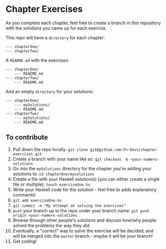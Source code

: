 # Chapter Exercises

As you complete each chapter, feel free to create a branch in this repository with the solutions you came up for each exercise.

This repo will have a `directory` for each chapter:

```
--- chapterOne/
--- chapterTwo/
```

A `README.md` with the exercises:

```
--- chapterOne/
    --- README.md
--- chapterTwo/
    --- README.md
```

And an empty `directory` for your solutions:

```
--- chapterOne/
    --- mySolutions/
    --- README.md
--- chapterTwo/
    --- mySolutions/
    --- README.md
```

## To contribute

1. Pull down the repo locally: `git clone git@github.com:Fn-Devs/chapter-exercises.git`
2. Create a branch with your name like so: `git checkout -b <your-name>s-solutions`
3. Go into the `mySolutions` directory for the chapter you're adding your solutions to: `cd chapterOne/mysolutions`
4. Create a file with your Haskell solution(s) (you can either create a single file or multiple): `touch exerciseOne.hs`
5. Write your Haskell code for the solution - feel free to adds explanatory comments!
6. `git add exerciseOne.hs`
7. `git commit -m "My attempt at solving the exercises"`
8. `push` your branch up to the repo under your branch name: `git push origin <your-name>s-solutions`
9. Browse through other people's solutions and discuss how/why people solved the problems the way they did
10. Eventually, a "correct" way to solve the exercise will be decided, and will be merged into the `master` branch - maybe it will be your branch!
11. Get coding!